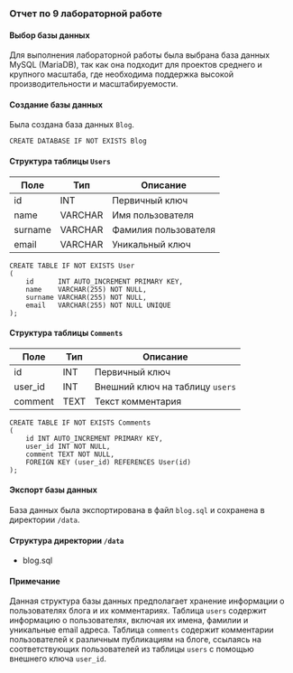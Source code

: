 ### Отчет по 9 лабораторной работе

#### Выбор базы данных

Для выполнения лабораторной работы была выбрана база данных MySQL (MariaDB), так как она подходит для проектов среднего и крупного масштаба, где необходима поддержка высокой производительности и масштабируемости.

#### Создание базы данных

Была создана база данных `Blog`.

```mysql
CREATE DATABASE IF NOT EXISTS Blog
```

#### Структура таблицы `Users`

| Поле | Тип | Описание |
| --- | --- | --- |
| id | INT | Первичный ключ |
| name | VARCHAR | Имя пользователя |
| surname | VARCHAR | Фамилия пользователя |
| email | VARCHAR | Уникальный ключ |

```mysql
CREATE TABLE IF NOT EXISTS User
(
    id      INT AUTO_INCREMENT PRIMARY KEY,
    name    VARCHAR(255) NOT NULL,
    surname VARCHAR(255) NOT NULL,
    email   VARCHAR(255) NOT NULL UNIQUE
);
```

#### Структура таблицы `Comments`

| Поле | Тип | Описание |
| --- | --- | --- |
| id | INT | Первичный ключ |
| user_id | INT | Внешний ключ на таблицу `users` |
| comment | TEXT | Текст комментария |

```mysql
CREATE TABLE IF NOT EXISTS Comments
(
    id INT AUTO_INCREMENT PRIMARY KEY,
    user_id INT NOT NULL,
    comment TEXT NOT NULL,
    FOREIGN KEY (user_id) REFERENCES User(id)
);
```

#### Экспорт базы данных

База данных была экспортирована в файл `blog.sql` и сохранена в директории `/data`.

#### Структура директории `/data`

-   blog.sql

#### Примечание

Данная структура базы данных предполагает хранение информации о пользователях блога и их комментариях. Таблица `users` содержит информацию о пользователях, включая их имена, фамилии и уникальные email адреса. Таблица `comments` содержит комментарии пользователей к различным публикациям на блоге, ссылаясь на соответствующих пользователей из таблицы `users` с помощью внешнего ключа `user_id`.
